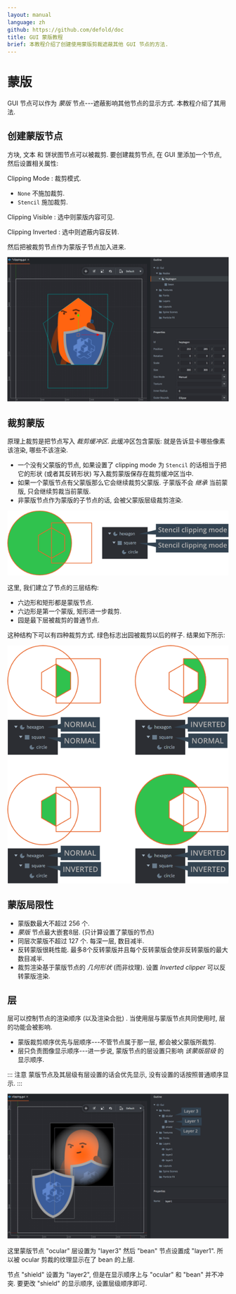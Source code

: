 ```yaml
---
layout: manual
language: zh
github: https://github.com/defold/doc
title: GUI 蒙版教程
brief: 本教程介绍了创建使用蒙版剪裁遮蔽其他 GUI 节点的方法.
---
```


# 蒙版

GUI 节点可以作为 *蒙版* 节点---遮蔽影响其他节点的显示方式. 本教程介绍了其用法.

## 创建蒙版节点

方块, 文本 和 饼状图节点可以被裁剪. 要创建裁剪节点, 在 GUI 里添加一个节点, 然后设置相关属性:

Clipping Mode
: 裁剪模式.
  - `None` 不施加裁剪.
  - `Stencil` 施加裁剪.

Clipping Visible
: 选中则蒙版内容可见.

Clipping Inverted
: 选中则遮蔽内容反转.

然后把被裁剪节点作为蒙版子节点加入进来.

![Create clipping](/manuals/images/gui-clipping/create.png)

## 裁剪蒙版

原理上裁剪是把节点写入 *裁剪缓冲区*. 此缓冲区包含蒙版: 就是告诉显卡哪些像素该渲染, 哪些不该渲染.

- 一个没有父蒙版的节点, 如果设置了 clipping mode 为 `Stencil` 的话相当于把它的形状 (或者其反转形状) 写入裁剪蒙版保存在裁剪缓冲区当中.
- 如果一个蒙版节点有父蒙版那么它会继续裁剪父蒙版. 子蒙版不会 _继承_ 当前蒙版, 只会继续剪裁当前蒙版.
- 非蒙版节点作为蒙版的子节点的话, 会被父蒙版层级裁剪渲染.

![Clipping hierarchy](/manuals/images/gui-clipping/setup.png)

这里, 我们建立了节点的三层结构:

- 六边形和矩形都是蒙版节点.
- 六边形是第一个蒙版, 矩形进一步裁剪.
- 园是最下层被裁剪的普通节点.

这种结构下可以有四种裁剪方式. 绿色标志出园被裁剪以后的样子. 结果如下所示:

![Stencil masks](/manuals/images/gui-clipping/modes.png)

## 蒙版局限性

- 蒙版数最大不超过 256 个.
- _蒙版_ 节点最大嵌套8层. (只计算设置了蒙版的节点)
- 同层次蒙版不超过 127 个. 每深一层, 数目减半.
- 反转蒙版很耗性能. 最多8个反转蒙版并且每个反转蒙版会使非反转蒙版的最大数目减半.
- 裁剪渲染基于蒙版节点的 _几何形状_  (而非纹理). 设置 *Inverted clipper* 可以反转蒙版渲染.


## 层

层可以控制节点的渲染顺序 (以及渲染合批) . 当使用层与蒙版节点共同使用时, 层的功能会被影响.

- 蒙版裁剪顺序优先与层顺序---不管节点属于那一层, 都会被父蒙版所裁剪.
- 层只负责图像显示顺序---进一步说, 蒙版节点的层设置只影响 _该蒙版层级_ 的显示顺序.

::: 注意
蒙版节点及其层级有层设置的话会优先显示, 没有设置的话按照普通顺序显示.
:::

![Layers and clipping](/manuals/images/gui-clipping/layers.png)

这里蒙版节点 "ocular" 层设置为 "layer3" 然后 "bean" 节点设置成 "layer1". 所以被 ocular 剪裁的纹理显示在了 bean 的上层.

节点 "shield" 设置为 "layer2", 但是在显示顺序上与 "ocular" 和 "bean" 并不冲突. 要更改 "shield" 的显示顺序, 设置层级顺序即可.
